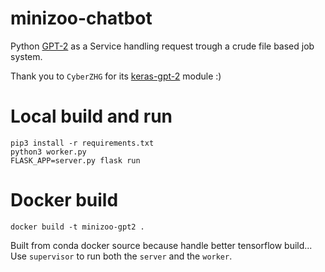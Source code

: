 # minizoo-chatbot
Python [GPT-2](https://blog.openai.com/better-language-models/) as a Service handling request trough a crude file based job system.

Thank you to `CyberZHG` for its [keras-gpt-2](https://github.com/CyberZHG/keras-gpt-2) module :)

# Local build and run

```
pip3 install -r requirements.txt
python3 worker.py
FLASK_APP=server.py flask run
```

# Docker build

```
docker build -t minizoo-gpt2 .
```

Built from conda docker source because handle better tensorflow build...
Use `supervisor` to run both the `server` and the `worker`.